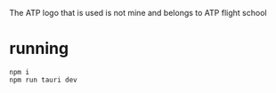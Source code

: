 The ATP logo that is used is not mine and belongs to ATP flight school



# running

`npm i`
</br>
`npm run tauri dev`

